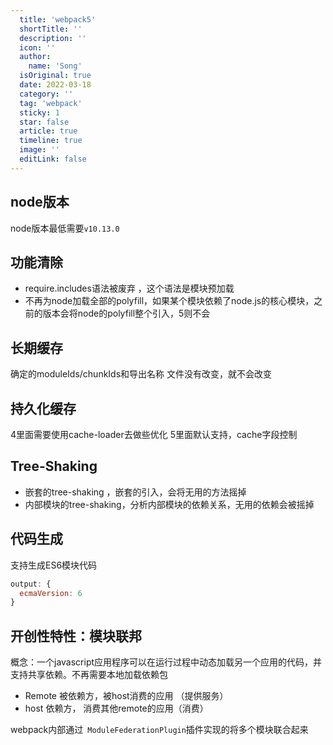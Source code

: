 ```yaml
---
  title: 'webpack5'
  shortTitle: ''
  description: ''
  icon: ''
  author:
    name: 'Song'
  isOriginal: true
  date: 2022-03-18
  category: ''
  tag: 'webpack'
  sticky: 1
  star: false
  article: true
  timeline: true
  image: ''
  editLink: false
---
```


  ## node版本
node版本最低需要`v10.13.0`

## 功能清除

- require.includes语法被废弃 ，这个语法是模块预加载
- 不再为node加载全部的polyfill，如果某个模块依赖了node.js的核心模块，之前的版本会将node的polyfill整个引入，5则不会  

## 长期缓存	
 确定的moduleIds/chunkIds和导出名称
文件没有改变，就不会改变
 
## 持久化缓存 
4里面需要使用cache-loader去做些优化
5里面默认支持，cache字段控制

## Tree-Shaking

- 嵌套的tree-shaking ，嵌套的引入，会将无用的方法摇掉
- 内部模块的tree-shaking，分析内部模块的依赖关系，无用的依赖会被摇掉 

## 代码生成
支持生成ES6模块代码
```javascript
output: {
  ecmaVersion: 6
}
```
## 开创性特性：模块联邦 
概念：一个javascript应用程序可以在运行过程中动态加载另一个应用的代码，并支持共享依赖。不再需要本地加载依赖包

- Remote 被依赖方，被host消费的应用 （提供服务）
- host 依赖方， 消费其他remote的应用（消费）

webpack内部通过` ModuleFederationPlugin`插件实现的将多个模块联合起来
 
